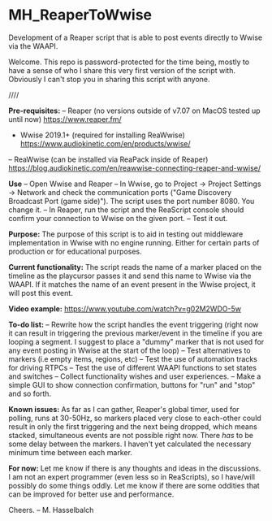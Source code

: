 # MH_ReaperToWwise
Development of a Reaper script that is able to post events directly to Wwise via the WAAPI.

Welcome.
This repo is password-protected for the time being, mostly to have a sense of who I share this very first version of the script with. Obviously I can't stop you in sharing this script with anyone.

////

**Pre-requisites:** 
– Reaper (no versions outside of v7.07 on MacOS tested up until now)
  https://www.reaper.fm/

- Wwise 2019.1+ (required for installing ReaWwise)
  https://www.audiokinetic.com/en/products/wwise/
  
– ReaWwise (can be installed via ReaPack inside of Reaper)
  https://blog.audiokinetic.com/en/reawwise-connecting-reaper-and-wwise/


**Use**
– Open Wwise and Reaper
– In Wwise, go to Project -> Project Settings -> Network and check the communication ports ("Game Discovery Broadcast Port (game side)"). 
  The script uses the port number 8080. You change it. 
– In Reaper, run the script and the ReaScript console should confirm your connection to Wwise on the given port.
– Test it out.

**Purpose:**
The purpose of this script is to aid in testing out middleware implementation in Wwise with no engine running. Either for certain parts of production or for educational purposes. 

**Current functionality:**
The script reads the name of a marker placed on the timeline as the playcursor passes it and send this name to Wwise via the WAAPI. 
If it matches the name of an event present in the Wwise project, it will post this event.

**Video example:**
https://www.youtube.com/watch?v=g02M2WDO-5w

**To-do list:**
– Rewrite how the script handles the event triggering (right now it can result in triggering the previous marker/event in the timeline if you are looping a segment. I suggest to place a "dummy" marker that is not used for any event posting in Wwise at the start of the loop)
– Test alternatives to markers (i.e empty items, regions, etc)
– Test the use of automation tracks for driving RTPCs
– Test the use of different WAAPI functions to set states and switches
– Collect functionality wishes and user experiences.
– Make a simple GUI to show connection confirmation, buttons for "run" and "stop" and so forth. 


**Known issues:**
As far as I can gather, Reaper's global timer, used for polling, runs at 30-50Hz, so markers placed very close to each-other could result in only the first triggering and the next being dropped, which means stacked, simultaneous events are not possible right now. There *has* to be some delay between the markers. I haven't yet calculated the necessary minimum time between each marker.

**For now:**
Let me know if there is any thoughts and ideas in the discussions. 
I am not an expert programmer (even less so in ReaScripts), so I have/will possibly do some things oddly. Let me know if there are some oddities that can be improved for better use and performance.

Cheers.
– M. Hasselbalch



